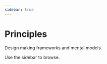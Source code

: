 ```yaml
---
sidebar: true
---
```


# Principles

Design making frameworks and mental models.

Use the sidebar to browse.